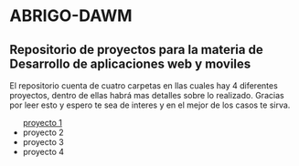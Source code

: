 # ABRIGO-DAWM
<h2>Repositorio de proyectos para la materia de Desarrollo de aplicaciones web y moviles</h2>
</a>El repositorio cuenta de cuatro carpetas en llas cuales hay 4 diferentes proyectos, dentro de ellas habrá mas detalles sobre lo realizado. Gracias por leer esto y espero te sea de interes y en el mejor de los casos te sirva.</a>
<ul>
  <a href="https://github.com/adairaxe/ABRIGO-DAWM/tree/main/Proyecto1">proyecto 1</a>
  <li href="https://github.com/adairaxe/ABRIGO-DAWM/tree/main/Proyecto2">proyecto 2</li>
  <li href="https://github.com/adairaxe/ABRIGO-DAWM/tree/main/Proyecto3">proyecto 3</li>
  <li href="https://github.com/adairaxe/ABRIGO-DAWM/tree/main/Proyecto4">proyecto 4</li>
</ul>


